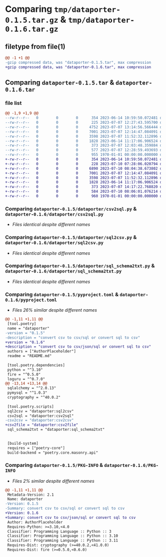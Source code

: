 # Comparing `tmp/dataporter-0.1.5.tar.gz` & `tmp/dataporter-0.1.6.tar.gz`

## filetype from file(1)

```diff
@@ -1 +1 @@
-gzip compressed data, was "dataporter-0.1.5.tar", max compression
+gzip compressed data, was "dataporter-0.1.6.tar", max compression
```

## Comparing `dataporter-0.1.5.tar` & `dataporter-0.1.6.tar`

### file list

```diff
@@ -1,9 +1,9 @@
--rw-r--r--   0        0        0      354 2023-06-14 10:59:50.072481 dataporter-0.1.5/README.md
--rw-r--r--   0        0        0      225 2023-07-07 12:27:43.595700 dataporter-0.1.5/dataporter/__init__.py
--rw-r--r--   0        0        0     4752 2023-07-07 13:14:56.566444 dataporter-0.1.5/dataporter/csv2csv.py
--rw-r--r--   0        0        0     7001 2023-07-07 12:14:47.084091 dataporter-0.1.5/dataporter/csv2sql.py
--rw-r--r--   0        0        0     3598 2023-07-07 11:52:32.112896 dataporter-0.1.5/dataporter/sql2csv.py
--rw-r--r--   0        0        0     1828 2023-06-14 11:17:06.906524 dataporter-0.1.5/dataporter/sql_schema2txt.py
--rw-r--r--   0        0        0      373 2023-07-07 12:03:48.359884 dataporter-0.1.5/dataporter/utils.py
--rw-r--r--   0        0        0      577 2023-07-07 12:28:59.493693 dataporter-0.1.5/pyproject.toml
--rw-r--r--   0        0        0      955 1970-01-01 00:00:00.000000 dataporter-0.1.5/PKG-INFO
+-rw-r--r--   0        0        0      354 2023-06-14 10:59:50.072481 dataporter-0.1.6/README.md
+-rw-r--r--   0        0        0      228 2023-07-10 07:28:06.020794 dataporter-0.1.6/dataporter/__init__.py
+-rw-r--r--   0        0        0     6890 2023-07-10 08:04:38.673802 dataporter-0.1.6/dataporter/csv2file.py
+-rw-r--r--   0        0        0     7001 2023-07-07 12:14:47.084091 dataporter-0.1.6/dataporter/csv2sql.py
+-rw-r--r--   0        0        0     3598 2023-07-07 11:52:32.112896 dataporter-0.1.6/dataporter/sql2csv.py
+-rw-r--r--   0        0        0     1828 2023-06-14 11:17:06.906524 dataporter-0.1.6/dataporter/sql_schema2txt.py
+-rw-r--r--   0        0        0      373 2023-07-07 14:17:22.768820 dataporter-0.1.6/dataporter/utils.py
+-rw-r--r--   0        0        0      584 2023-07-10 08:06:01.076214 dataporter-0.1.6/pyproject.toml
+-rw-r--r--   0        0        0      960 1970-01-01 00:00:00.000000 dataporter-0.1.6/PKG-INFO
```

### Comparing `dataporter-0.1.5/dataporter/csv2sql.py` & `dataporter-0.1.6/dataporter/csv2sql.py`

 * *Files identical despite different names*

### Comparing `dataporter-0.1.5/dataporter/sql2csv.py` & `dataporter-0.1.6/dataporter/sql2csv.py`

 * *Files identical despite different names*

### Comparing `dataporter-0.1.5/dataporter/sql_schema2txt.py` & `dataporter-0.1.6/dataporter/sql_schema2txt.py`

 * *Files identical despite different names*

### Comparing `dataporter-0.1.5/pyproject.toml` & `dataporter-0.1.6/pyproject.toml`

 * *Files 26% similar despite different names*

```diff
@@ -1,11 +1,11 @@
 [tool.poetry]
 name = "dataporter"
-version = "0.1.5"
-description = "convert csv to csv/sql or convert sql to csv"
+version = "0.1.6"
+description = "convert csv to csv/json/sql or convert sql to csv"
 authors = ["AuthorPlaceholder"]
 readme = "README.md"
 
 [tool.poetry.dependencies]
 python = "^3.10"
 fire = "^0.5.0"
 loguru = "^0.7.0"
@@ -13,14 +13,14 @@
 sqlalchemy = "^2.0.13"
 pymysql = "^1.0.3"
 cryptography = "^40.0.2"
 
 [tool.poetry.scripts]
 sql2csv = "dataporter:sql2csv"
 csv2sql = "dataporter:csv2sql"
-csv2csv = "dataporter:csv2csv"
+csv2file = "dataporter:csv2file"
 sql_schema2txt = "dataporter:sql_schema2txt"
 
 
 [build-system]
 requires = ["poetry-core"]
 build-backend = "poetry.core.masonry.api"
```

### Comparing `dataporter-0.1.5/PKG-INFO` & `dataporter-0.1.6/PKG-INFO`

 * *Files 2% similar despite different names*

```diff
@@ -1,11 +1,11 @@
 Metadata-Version: 2.1
 Name: dataporter
-Version: 0.1.5
-Summary: convert csv to csv/sql or convert sql to csv
+Version: 0.1.6
+Summary: convert csv to csv/json/sql or convert sql to csv
 Author: AuthorPlaceholder
 Requires-Python: >=3.10,<4.0
 Classifier: Programming Language :: Python :: 3
 Classifier: Programming Language :: Python :: 3.10
 Classifier: Programming Language :: Python :: 3.11
 Requires-Dist: cryptography (>=40.0.2,<41.0.0)
 Requires-Dist: fire (>=0.5.0,<0.6.0)
```

